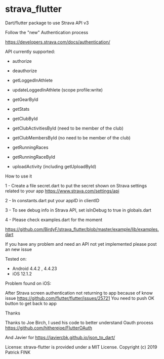 # strava_flutter

Dart/flutter package to use Strava API v3

Follow the "new" Authentication process

https://developers.strava.com/docs/authentication/



API currently supported:

- authorize
- deauthorize



- getLoggedInAthlete
- updateLoggedInAthlete (scope profile:write)
- getGearById
- getStats
- getClubById
- getClubActivitiesById (need to be member of the club)
- getClubMembersById (no need to be member of the club)
- getRunningRaces
- getRunningRaceById
- uploadActivity (including getUploadById)




How to use it

1 - Create a file secret.dart to put the secret shown on  Strava settings related to your app
https://www.strava.com/settings/api

2 - In constants.dart put your appID in clientID

3 - To see debug info in Strava API, set isInDebug to true in globals.dart

4 - Please check examples.dart for the moment

https://github.com/BirdyF/strava_flutter/blob/master/example/lib/examples.dart


If you have any problem and need an API not yet implemented please post an new issue


Tested on:
- Android 4.4.2 , 4.4.23
- iOS 12.1.2


Problem found on iOS:

After Strava screen authentication not returning to app
because of know issue
https://github.com/flutter/flutter/issues/25721
You need to push OK button to get back to app


Thanks 

Thanks to Joe Birch, I used his code to better understand Oauth process
https://github.com/hitherejoe/FlutterOAuth

And Javier for https://javiercbk.github.io/json_to_dart/


License:
strava-flutter is provided under a MIT License. Copyright (c) 2019 Patrick FINK
